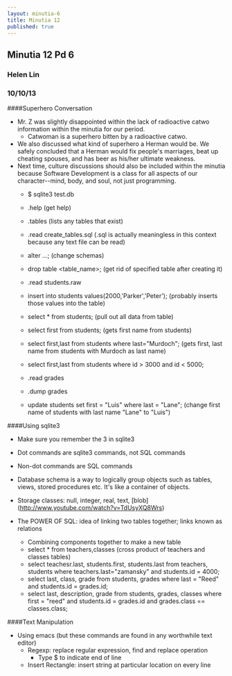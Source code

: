 ```yaml
---
layout: minutia-6
title: Minutia 12
published: true
---
```


## Minutia 12 Pd 6
### Helen Lin
### 10/10/13

####Superhero Conversation
* Mr. Z was slightly disappointed within the lack of radioactive catwo information within the minutia for our period.
	* Catwoman is a superhero bitten by a radioactive catwo.
* We also discussed what kind of superhero a Herman would be. We safely concluded that a Herman would fix people's marriages, beat up cheating spouses, and has beer as his/her ultimate weakness.
* Next time, culture discussions should also be included within the minutia because Software Development is a class for all aspects of our character--mind, body, and soul, not just programming.
	* $ sqlite3 test.db
	* .help (get help)
	* .tables (lists any tables that exist)
	* .read create_tables.sql (.sql is actually meaningless in this context because any text file can be read)
	* alter ...; (change schemas)
	* drop table <table_name>; (get rid of specified table after creating it)

	* .read students.raw
	* insert into students values(2000,'Parker','Peter'); (probably inserts those values into the table)
	* select \* from students; (pull out all data from table)
	* select first from students; (gets first name from students)
	* select first,last from students where last="Murdoch"; (gets first, last name from students with Murdoch as last name)
	* select first,last from students where id > 3000 and id < 5000;
	* .read grades
	* .dump grades
	* update students set first = "Luis" where last = "Lane"; (change first name of students with last name "Lane" to "Luis")


####Using sqlite3
* Make sure you remember the 3 in sqlite3
* Dot commands are sqlite3 commands, not SQL commands
* Non-dot commands are SQL commands
* Database schema is a way to logically group objects such as tables, views, stored procedures etc. It's like a container of objects.
* Storage classes: null, integer, real, text, [blob] (http://www.youtube.com/watch?v=TdUsyXQ8Wrs)
	
* The POWER OF SQL: idea of linking two tables together; links known as relations
	* Combining components together to make a new table
	* select \* from teachers,classes (cross product of teachers and classes tables)
	* select teachesr.last, students.first, students.last from teachers, students where teachers.last="zamansky" and students.id = 4000;
	* select last, class, grade from students, grades where last = "Reed" and students.id = grades.id;
	* select last, description, grade from students, grades, classes where first = "reed" and students.id = grades.id and grades.class == classes.class;
	

####Text Manipulation
* Using emacs (but these commands are found in any worthwhile text editor)
	* Regexp: replace regular expression, find and replace operation
		* Type $ to indicate end of line
	* Insert Rectangle: insert string at particular location on every line
  
	
